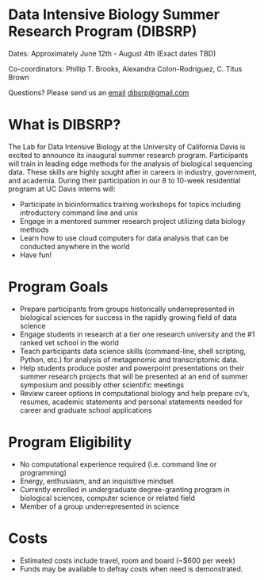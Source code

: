 # Data Intensive Biology Summer Research Program (DIBSRP) 

Dates: Approximately June 12th - August 4th (Exact dates TBD)

Co-coordinators: Phillip T. Brooks, Alexandra Colon-Rodriguez, C. Titus Brown

Questions? Please send us an [email](dibsrp@gmail.com) dibsrp@gmail.com

# What is DIBSRP? 

The Lab for Data Intensive Biology at the University of California Davis is excited to announce its inaugural summer research program. Participants will train in leading edge methods for the analysis of biological sequencing data. These skills are highly sought after in careers in industry, government, and academia. During their participation in our 8 to 10-week residential program at UC Davis interns will:

- Participate in bioinformatics training workshops for topics including introductory command line and unix
- Engage in a mentored summer research project utilizing data biology methods
- Learn how to use cloud computers for data analysis that can be conducted anywhere in the world
- Have fun!

# Program Goals

- Prepare participants from groups historically underrepresented in biological sciences for success in the rapidly growing field of data science
- Engage students in research at a tier one research university and the #1 ranked vet school in the world
- Teach participants data science skills (command-line, shell scripting, Python, etc.) for analysis of metagenomic and transcriptomic data.
- Help students produce poster and powerpoint presentations on their summer research projects that will be presented at an end of summer symposium and possibly other scientific meetings
- Review career options in computational biology and help prepare cv’s, resumes, academic statements and personal statements needed for career and graduate school applications

# Program Eligibility 

- No computational experience required (i.e. command line or programming)
- Energy, enthusiasm, and an inquisitive mindset
- Currently enrolled in undergraduate degree-granting program in biological sciences, computer science or related field
- Member of a group underrepresented in science

# Costs

- Estimated costs include travel, room and board (~$600 per week)
- Funds may be available to defray costs when need is demonstrated.
